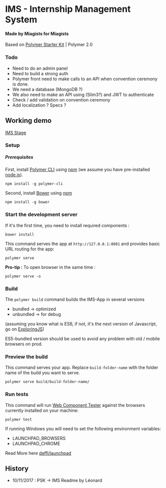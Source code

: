 # IMS - Internship Management System
#### Made by Miagists for Miagists

Based on [Polymer Starter Kit](https://github.com/PolymerElements/polymer-starter-kit)
| Polymer 2.0

### Todo

- Need to do an admin panel
- Need to build a strong auth
- Polymer front need to make calls to an API when convention ceremony is done.
- We need a database (MongoDB ?)
- We also need to make an API using (Slim3?) and JWT to authenticate
- Check / add validation on convention ceremony
- Add localization ? Specs ?

## Working demo
[IMS Stage](http://beta.leonard.zone)

### Setup

##### Prerequisites

First, install [Polymer CLI](https://github.com/Polymer/polymer-cli) using
[npm](https://www.npmjs.com) (we assume you have pre-installed [node.js](https://nodejs.org)).

    npm install -g polymer-cli

Second, install [Bower](https://bower.io/) using [npm](https://www.npmjs.com)

    npm install -g bower

### Start the development server

If it's the first time, you need to install required components :

    bower install


This command serves the app at `http://127.0.0.1:8081` and provides basic URL
routing for the app:

    polymer serve

**Pro-tip :** To open browser in the same time :

    polymer serve -o


### Build

The `polymer build` command builds the IMS-App in several versions

- bundled -> optimized
- unbundled -> for debug

(assuming you know what is ES6, if not, it's the next version of Javascript, go on [ExploringJS](http://exploringjs.com/es6/))

ES5-bundled version should be used to avoid any problem with old / mobile browsers on prod.

### Preview the build

This command serves your app. Replace `build-folder-name` with the folder name of the build you want to serve.

    polymer serve build/build-folder-name/

### Run tests

This command will run [Web Component Tester](https://github.com/Polymer/web-component-tester)
against the browsers currently installed on your machine:

    polymer test

If running Windows you will need to set the following environment variables:

- LAUNCHPAD_BROWSERS
- LAUNCHPAD_CHROME

Read More here [daffl/launchpad](https://github.com/daffl/launchpad#environment-variables-impacting-local-browsers-detection)

History
--------------------
* 10/11/2017 : PSK -> IMS Readme by Léonard
